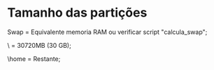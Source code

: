 # Tamanho das partições
Swap    =       Equivalente memoria RAM ou verificar script "calcula_swap";

\	=	30720MB (30 GB);

\home	=	Restante;
